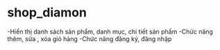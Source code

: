 # shop_diamon
-Hiển thị danh sách sản phẩm, danh mục, chi tiết sản phẩm
-Chức năng thêm, sửa , xóa giỏ hàng
-Chức năng đăng ký, đăng nhập
